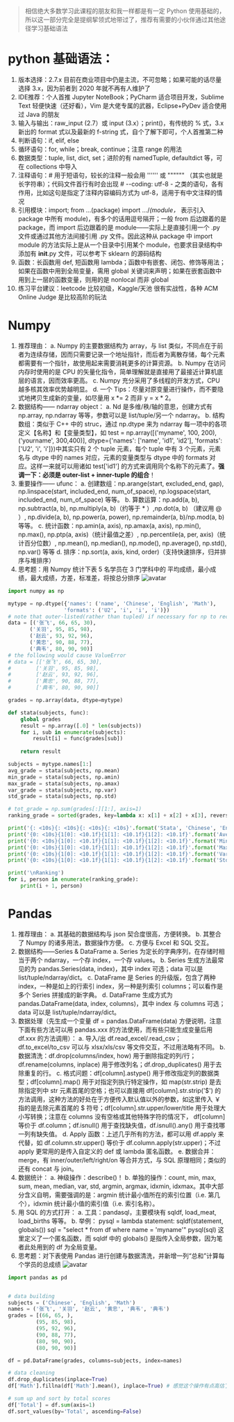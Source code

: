 > 相信绝大多数学习此课程的朋友和我一样都是有一定 Python 使用基础的，所以这一部分完全是提纲挈领式地带过了，推荐有需要的小伙伴通过其他途径学习基础语法

# python 基础语法：
1. 版本选择：2.7.x 目前在商业项目中仍是主流，不可忽略；如果可能的话尽量选择 3.x，因为前者到 2020 年就不再有人维护了
2. IDE推荐：个人首推 Jupyter NoteBook；PyCharm 适合项目开发，Sublime Text 轻便快速（还好看），Vim 是大佬专属的武器，Eclipse+PyDev 适合使用过 Java 的朋友
3. 输入与输出：raw_input (2.7）或 input (3.x）；print()，有传统的 % 式，3.x 新出的 format 式以及最新的 f-string 式，自个了解下即可，个人首推第二种
4. 判断语句：if, elif, else
5. 循环语句：for, while；break, continue；注意 range 的用法
6. 数据类型：tuple, list, dict, set；进阶的有 namedTuple, defaultdict 等，可在 collections 中导入
7. 注释语句：# 用于短语句，较长的注释一般会用 '''''' 或 """""" （其实也就是长字符串）；代码文件首行有时会出现 # --coding: utf-8 - 之类的语句，各有作用，比如这句是指定了注释内容编码方式为 utf-8，适用于有中文注释的情况
8. 引用模块：import; from …(package) import …/*(module，* 表示引入 package 中所有 module)，有多个的话用逗号隔开；一般 from 后边跟着的是 package，而 import 后边跟着的是 module——实际上是直接引用一个 .py 文件或通过其他方法间接引用 .py 文件。因此这种从 package 中 import module 的方法实际上是从一个目录中引用某个 module，也要求目录结构中添加有 __init__.py 文件，可以参考下 sklearn 的源码结构
9. 函数：长函数用 def, 短函数用 lambda；函数中有嵌套、闭包、修饰等用法；如果在函数中用到全局变量，需用 global 关键词来声明；如果在嵌套函数中用到上一层的函数变量，则用的是 nonlocal 而非 global
10. 练习平台建议：leetcode 比较初级，Kaggle/天池 很有实战性，各种 ACM Online Judge 是比较高阶的玩法

# Numpy
1. 推荐理由：
	a. Numpy 的主要数据结构为 array，与 list 类似，不同点在于前者为连续存储，因而只需要记录一个地址指针，而后者为离散存储，每个元素都需要有一个指针，故使用起来需要消耗更多的计算资源。
	b. Numpy 在访问内存时使用的是 CPU 的矢量化指令，简单理解就是直接用了最接近计算机底层的语言，因而效率更高。
	c. Numpy 充分采用了多线程的开发方式，CPU 越多核其效率优势越明显。
	d. 一个 Tips：尽量对原变量进行操作，而不要隐式地拷贝生成新的变量，如尽量用 x *= 2 而非 y = x * 2。
2. 数据结构—— ndarray object：
	a. Nd 是多维/秩/轴的意思，创建方式有 np.array, np.ndarray 等等，参数可以是 list/tuple/另一个 ndarray。
	b. 结构数组：类似于 C++ 中的 struc，通过 np.dtype 来为 ndarray 每一项中的各项定义【名称】和【变量类型】，如 test = np.array([('myname', 100, 200), ('yourname', 300,400)], dtype={'names': ['name', 'id1', 'id2'], 'formats': ['U2', 'i', 'i']})中其实只有 2 个 tuple 元素，每个 tuple 中有 3 个元素，元素名与 dtype 中的 names 对应，元素的变量类型与 dtype 中的 formats 对应。这样一来就可以用诸如 test['id1'] 的方式来调用同个名称下的元素了。**强调一下：必须是 outer-list + inner-tuple 的组合**！
3. 重要操作—— ufunc：
	a. 创建数组：np.arange(start, excluded_end, gap), np.linspace(start, included_end, num_of_space), np.logspace(start, included_end, num_of_space) 等等。
	b. 算数运算：np.add(a, b), np.subtract(a, b), np.multiply(a, b)（约等于 * ）,np.dot(a, b) （建议用 @ ）, np.divide(a, b), np.power(a, power), np.remainder(a, b)/np.mod(a, b) 等等。
	c. 统计函数：np.amin(a, axis), np.amax(a, axis), np.min(), np.max(), np.ptp(a, axis)（统计最值之差）, np.percentile(a, per, axis)（统计百分位数）, np.mean(), np.median(), np.mode(), np.average(), np.std(), np.var() 等等
	d. 排序：np.sort(a, axis, kind, order)（支持快速排序，归并排序与堆排序）
4. 思考题：用 Numpy 统计下表 5 名学员在 3 门学科中的 平均成绩，最小成绩，最大成绩，方差，标准差，将按总分排序
![avatar](https://raw.githubusercontent.com/WingML/DataAnalysis-NoteTaking/master/pictures/04.jpg)
	
```python
import numpy as np

mytype = np.dtype({'names': ('name', 'Chinese', 'English', 'Math'), 
                  'formats': ('U2', 'i', 'i', 'i')})
# note that outer-listed(rather than tupled) if necessary for np to recognize here
data = [('张飞', 66, 65, 30), 
       ('关羽', 95, 85, 98), 
       ('赵云', 93, 92, 96), 
       ('黄忠', 90, 88, 77), 
       ('典韦', 80, 90, 90)]
# the following would cause ValueError
# data = [['张飞', 66, 65, 30], 
#        ['关羽', 95, 85, 98], 
#        ['赵云', 93, 92, 96], 
#        ['黄忠', 90, 88, 77], 
#        ['典韦', 80, 90, 90]]

grades = np.array(data, dtype=mytype)

def stata(subjects, func):
    global grades
    result = np.array([.0] * len(subjects))
    for i, sub in enumerate(subjects):
        result[i] = func(grades[sub])
    
    return result

subjects = mytype.names[1:]
avg_grade = stata(subjects, np.mean)
min_grade = stata(subjects, np.amin)
max_grade = stata(subjects, np.amax)
var_grade = stata(subjects, np.var)
std_grade = stata(subjects, np.std)

# tot_grade = np.sum(grades[:][1:], axis=1)
ranking_grade = sorted(grades, key=lambda x: x[1] + x[2] + x[3], reverse=True)

print('{: <10s}{: <10s}{: <10s}{: <10s}'.format('Stata', 'Chinese', 'English', 'Math'))
print('{0: <10s}{1[0]: <10.1f}{1[1]: <10.1f}{1[2]: <10.1f}'.format('Average', avg_grade))
print('{0: <10s}{1[0]: <10.1f}{1[1]: <10.1f}{1[2]: <10.1f}'.format('Min', min_grade))
print('{0: <10s}{1[0]: <10.1f}{1[1]: <10.1f}{1[2]: <10.1f}'.format('Max', max_grade))
print('{0: <10s}{1[0]: <10.1f}{1[1]: <10.1f}{1[2]: <10.1f}'.format('Variance', var_grade))
print('{0: <10s}{1[0]: <10.1f}{1[1]: <10.1f}{1[2]: <10.1f}'.format('Std', std_grade))

print('\nRanking')
for i, person in enumerate(ranking_grade):
    print(i + 1, person)
```
	
# Pandas
1. 推荐理由：
	a. 其基础的数据结构与 json 契合度很高，方便转换。
	b. 其整合了 Numpy 的诸多用法，数据操作方便。
	c. 方便与 Excel 和 SQL 交互。
2. 数据结构——Series & DataFrame
	a. Series 为定长的字典序列，在存储时相当于两个 ndarray，一个存 index，一个存 values。
	b. Series 生成方法最常见的为 pandas.Series(data, index)，其中 index 可选；data 可以是 list/tuple/ndarray/dict。
	c. DataFrame 是 Series 的升级版，包含了两种 index，一种是如上的行索引 index，另一种是列索引 columns；可以看作是多个 Series 拼接成的新字典。
	d. DataFrame 生成方式为 pandas.DataFrame(data, index, columns)，其中 index 与 columns 可选；data 可以是 list/tuple/ndarray/dict。
3. 数据处理（先生成一个变量 df = pandas.DataFrame(data) 方便说明，注意下面有些方法可以用 pandas.xxx 的方法使用，而有些只能生成变量后用 df.xxx 的方法调用）：
	a. 导入/出 df.read_excel/.read_csv；df.to_excel/to_csv 可以与 xlsx/xls/csv 等文件交互，不过用法略有不同。
	b. 数据清洗：df.drop(columns/index, how) 用于删除指定的列/行；df.rename(columns, inplace) 用于修改列名；df.drop_duplicates() 用于去除重复的行。
	c. 格式问题：df[column].astype() 用于修改指定列的数据类型；df[column].map() 用于对指定列执行特定操作，如 map(str.strip) 是去除指定列中 str 元素首尾的空格；也可以直接用 df[column].str.strip('$') 的方法调用，这种方法的好处在于方便传入默认值以外的参数，如这里传入 ￥ 指的是去除元素首尾的 $ 符号；df[column].str.upper/lower/title 用于处理大小写转换；注意在 columns 没有空格或其他特殊字符的情况下， df[column] 等价于 df.column；df.isnull() 用于查找缺失值，df.isnull().any() 用于查找哪一列有缺失值。
	d. Apply 函数：上述几乎所有的方法，都可以用 df.apply 来代替，如 df.column.str.upper() 等价于 df.column.apply(str.upper)；不过 apply 更常用的是传入自定义的 def 或 lambda 匿名函数。
	e. 数据合并：merge，有 inner/outer/left/right/on 等合并方式，与 SQL 原理相同；类似的还有 concat 与 join。
4. 数据统计：
	a. 神级操作：describe()！
	b. 单独的操作：count, min, max, sum, mean, median, var, std, argmin, argmax, idxmin, idxmax。其中大部分含义自明，需要强调的是：argmin 统计最小值所在的索引位置（i.e. 第几个），idxmin 统计最小值的索引值（i.e. 索引名称）。
5. 用 SQL 的方式打开：
	a. 工具：pandasql，主要模块有 sqldf, load_meat, load_births 等等。
	b. 举例：
	pysql = lambda statement: sqldf(statement, globals())
	sql = "select * from df where name = 'myname'"
	pysql(sql)
	这里定义了一个匿名函数，而 sqldf 中的 globals() 是指传入全局参数，因为笔者此处用到的 df 为全局变量。
6. 思考题：对下表使用 Pandas 进行创建与数据清洗，并新增一列“总和”计算每个学员的总成绩
![avatar](https://raw.githubusercontent.com/WingML/DataAnalysis-NoteTaking/master/pictures/05.png)

```python
import pandas as pd


# data building
subjects = ('Chinese', 'English', 'Math')
names = ('张飞', '关羽', '赵云', '黄忠', '典韦', '典韦')
grades = [(66, 65, ), 
         (95, 85, 98), 
         (95, 92, 96), 
         (90, 88, 77), 
         (80, 90, 90), 
         (80, 90, 90)]

df = pd.DataFrame(grades, columns=subjects, index=names)

# data cleaning
df.drop_duplicates(inplace=True)
df['Math'].fillna(df['Math'].mean(), inplace=True) # 感觉这个操作有点高估了张飞 emmmm

# sum up and sort by total scores
df['Total'] = df.sum(axis=1)
df.sort_values(by='Total', ascending=False)
```
